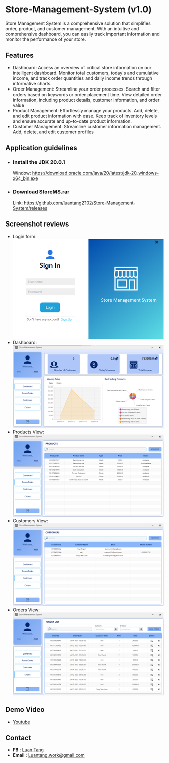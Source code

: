 # **Store-Management-System (v1.0)**

Store Management System is a comprehensive solution that simplifies order,
product, and customer management. With an intuitive and comprehensive dashboard,
you can easily track important information and monitor the performance of your store.

## **Features**
- Dashboard: Access an overview of critical store information on our intelligent dashboard. Monitor total customers, today's and cumulative income, and track order quantities and daily income trends through informative charts.
- Order Management: Streamline your order processes. Search and filter orders based on keywords or order placement time. View detailed order information, including product details, customer information, and order value
- Product Management: Effortlessly manage your products. Add, delete, and edit product information with ease. Keep track of inventory levels and ensure accurate and up-to-date product information.
- Customer Management: Streamline customer information management. Add, delete, and edit customer profiles

## **Application guidelines**
- ### **Install the JDK 20.0.1**
  Window: <https://download.oracle.com/java/20/latest/jdk-20_windows-x64_bin.exe>

- ### **Download StoreMS.rar**
  Link: <https://github.com/luantang2102/Store-Management-System/releases>

## **Screenshot reviews**
- Login form:
![](login.png "Login")
- Dashboard:
![](dashboard.png "Dashboard")
- Products View:
![](product.png "Products")
- Customers View:
![](customer.png "Customers")
- Orders View:
![](order.png "Orders")

## **Demo Video**
- [Youtube](https://www.youtube.com/watch?v=Zi7uG-7qrgo)

## **Contact**
- **FB** :  [Luan Tang](https://www.facebook.com/luantang21/)
- **Email** : Luantang.work@gmail.com

